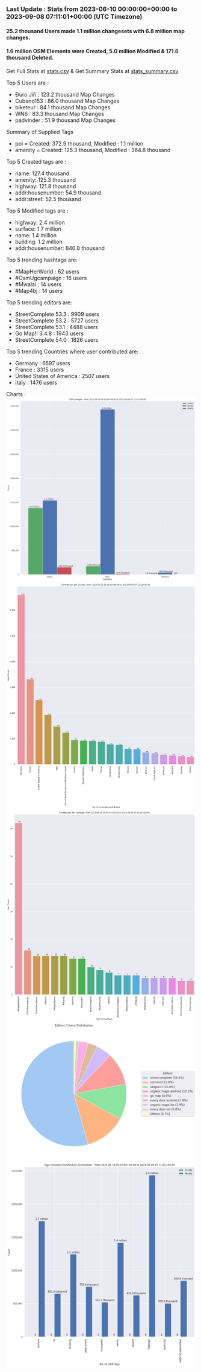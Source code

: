 ### Last Update : Stats from 2023-06-10 00:00:00+00:00 to 2023-09-08 07:11:01+00:00 (UTC Timezone)

#### 25.2 thousand Users made 1.1 million changesets with 6.8 million map changes.
#### 1.6 million OSM Elements were Created, 5.0 million Modified & 171.6 thousand Deleted.
Get Full Stats at [stats.csv](/stats/fieldmappers/Daily/stats.csv)
 & Get Summary Stats at [stats_summary.csv](/stats/fieldmappers/Daily/stats_summary.csv)

Top 5 Users are : 
- Đuro Jiří : 123.2 thousand Map Changes
- Cubano153 : 86.0 thousand Map Changes
- biketeur : 84.1 thousand Map Changes
- WN6 : 83.3 thousand Map Changes
- padvinder : 51.9 thousand Map Changes

Summary of Supplied Tags
- poi = Created: 372.9 thousand, Modified : 1.1 million
- amenity = Created: 125.3 thousand, Modified : 364.8 thousand


Top 5 Created tags are :
- name: 127.4 thousand
- amenity: 125.3 thousand
- highway: 121.8 thousand
- addr:housenumber: 54.9 thousand
- addr:street: 52.5 thousand


Top 5 Modified tags are :
- highway: 2.4 million
- surface: 1.7 million
- name: 1.4 million
- building: 1.2 million
- addr:housenumber: 846.8 thousand


Top 5 trending hashtags are:
- #MapHerWorld : 62 users
- #OsmUgcampaign : 16 users
- #Mwalai : 14 users
- #Map4bj : 14 users


Top 5 trending editors are:
- StreetComplete 53.3 : 9909 users
- StreetComplete 53.2 : 5727 users
- StreetComplete 53.1 : 4488 users
- Go Map!! 3.4.8 : 1943 users
- StreetComplete 54.0 : 1826 users


Top 5 trending Countries where user contributed are:
- Germany : 6597 users
- France : 3315 users
- United States of America : 2507 users
- Italy : 1476 users


 Charts : 
![Alt text](./stats_osm_changes.png) 
![Alt text](./stats_users_per_country.png) 
![Alt text](./stats_users_per_hashtag.png) 
![Alt text](./stats_editors_pie_chart.png) 
![Alt text](./stats_tags.png) 
